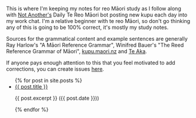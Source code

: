 This is where I'm keeping my notes for reo Māori study as I follow along with [Not Another's](https://www.na.studio/about) Daily Te Reo Māori bot posting new kupu each day into my work chat. I'm a relative beginner with te reo Māori, so don't go thinking any of this is going to be 100% correct, it's mostly my study notes.

Sources for the grammatical content and example sentences are generally Ray Harlow's "A Māori Reference Grammar", Winifred Bauer's "The Reed Reference Grammar of Māori", [kupu.maori.nz](https://kupu.maori.nz/) and [Te Aka](https://maoridictionary.co.nz/).

If anyone pays enough attention to this that you feel motivated to add corrections, you can create issues [here](https://github.com/JoshBrodieNZ/daily-reo/issues).

<ul>
  {% for post in site.posts %}
    <li>
      <a href="{{ post.url | relative_url }}">{{ post.title }}</a>
      <p>{{ post.excerpt }} ({{ post.date }}))</p>
    </li>
  {% endfor %}
</ul>
